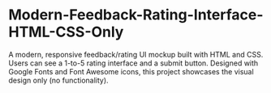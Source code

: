 # Modern-Feedback-Rating-Interface-HTML-CSS-Only
A modern, responsive feedback/rating UI mockup built with HTML and CSS. Users can see a 1-to-5 rating interface and a submit button. Designed with Google Fonts and Font Awesome icons, this project showcases the visual design only (no functionality).
